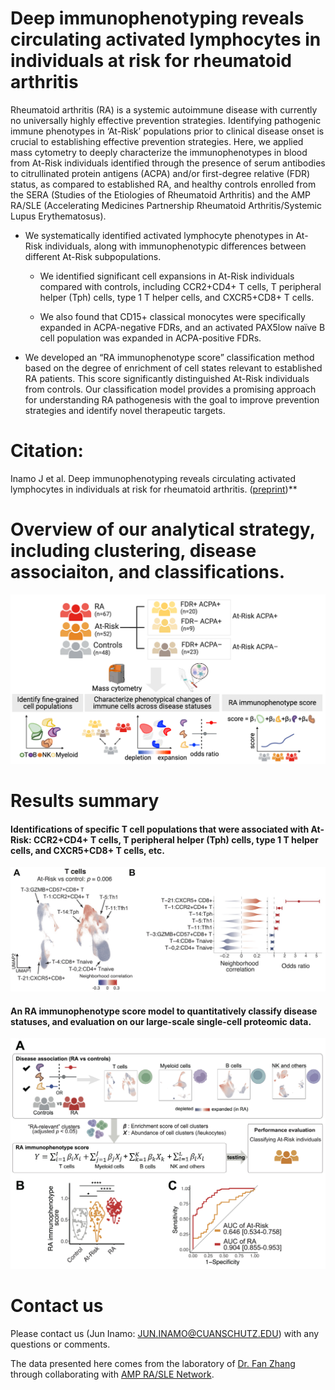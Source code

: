 # Deep immunophenotyping reveals circulating activated lymphocytes in individuals at risk for rheumatoid arthritis

Rheumatoid arthritis (RA) is a systemic autoimmune disease with currently no universally highly effective prevention strategies. 
Identifying pathogenic immune phenotypes in ‘At-Risk’ populations prior to clinical disease onset is crucial to establishing effective prevention strategies. 
Here, we applied mass cytometry to deeply characterize the immunophenotypes in blood from At-Risk individuals identified through the presence of serum antibodies to citrullinated protein antigens (ACPA) and/or first-degree relative (FDR) status, as compared to established RA, and healthy controls enrolled from the SERA (Studies of the Etiologies of Rheumatoid Arthritis) and the AMP RA/SLE (Accelerating Medicines Partnership Rheumatoid Arthritis/Systemic Lupus Erythematosus).

- We systematically identified activated lymphocyte phenotypes in At-Risk individuals, along with immunophenotypic differences between different At-Risk subpopulations.

  - We identified significant cell expansions in At-Risk individuals compared with controls, including CCR2+CD4+ T cells, T peripheral helper (Tph) cells, type 1 T helper cells, and CXCR5+CD8+ T cells.
  
  - We also found that CD15+ classical monocytes were specifically expanded in ACPA-negative FDRs, and an activated PAX5low naïve B cell population was expanded in ACPA-positive FDRs. 

- We developed an “RA immunophenotype score” classification method based on the degree of enrichment of cell states relevant to established RA patients. 
This score significantly distinguished At-Risk individuals from controls. Our classification model provides a promising approach for understanding RA pathogenesis with the goal to improve prevention strategies and identify novel therapeutic targets. 


# Citation: 

Inamo J et al. Deep immunophenotyping reveals circulating activated lymphocytes in individuals at risk for rheumatoid arthritis. ([preprint](https://XXX))**


# Overview of our analytical strategy, including clustering, disease associaiton, and classifications.
![image](./images/CyTOF_workflow.png)


# Results summary
#### Identifications of specific T cell populations that were associated with At-Risk: CCR2+CD4+ T cells, T peripheral helper (Tph) cells, type 1 T helper cells, and CXCR5+CD8+ T cells, etc.
![image](./images/results.jpg)


#### An RA immunophenotype score model to quantitatively classify disease statuses, and evaluation on our large-scale single-cell proteomic data. 
![image](./images/RA_immunophenotype_score.jpg)


# Contact us
Please contact us (Jun Inamo: JUN.INAMO@CUANSCHUTZ.EDU) with any questions or comments.

The data presented here comes from the laboratory of [Dr. Fan Zhang](https://fanzhanglab.org/) through collaborating with [AMP RA/SLE Network](https://www.niams.nih.gov/grants-funding/funded-research/accelerating-medicines/RA-SLE).